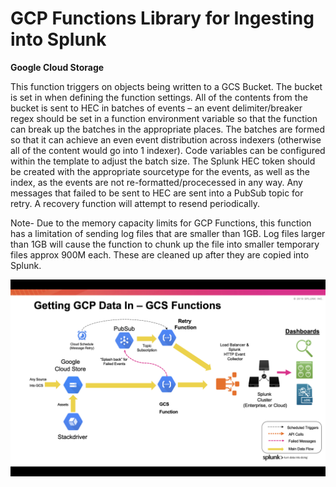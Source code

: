 # GCP Functions Library for Ingesting into Splunk

**Google Cloud Storage**

This function triggers on objects being written to a GCS Bucket. The bucket is set in when defining the function settings. All of the contents from the bucket is sent to HEC in batches of events – an event delimiter/breaker regex should be set in a function environment variable so that the function can break up the batches in the appropriate places. The batches are formed so that it can achieve an even event distribution across indexers (otherwise all of the content would go into 1 indexer). Code variables can be configured within the template to adjust the batch size. The Splunk HEC token should be created with the appropriate sourcetype for the events, as well as the index, as the events are not re-formatted/procecessed in any way.
Any messages that failed to be sent to HEC are sent into a PubSub topic for retry. A recovery function will attempt to resend periodically.

Note- 
Due to the memory capacity limits for GCP Functions, this function has a limitation of sending log files that are smaller than 1GB. Log files larger than 1GB will cause the function to chunk up the file into smaller temporary files approx 900M each. These are cleaned up after they are copied into Splunk.

![GCS Function overview](../images/GCS.png)


